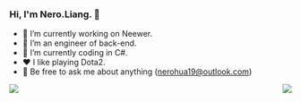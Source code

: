 ### Hi, I'm Nero.Liang. 👋

- 🔭 I’m currently working on Neewer.
- 🌱 I’m an engineer of back-end.
- 🤔 I’m currently coding in C#.
- ❤️ I like playing Dota2.
- 💬 Be free to ask me about anything (nerohua19@outlook.com)

<img align="left" src="https://github-readme-stats.vercel.app/api?username=NeroLiang19&show_icons=true&hide_border=false">
<img align="right" src="https://github-readme-stats.vercel.app/api/top-langs/?username=NeroLiang19&hide_border=false">
